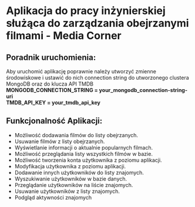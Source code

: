 # **Aplikacja do pracy inżynierskiej służąca do zarządzania obejrzanymi filmami - Media Corner**
## **Poradnik uruchomienia:**
Aby uruchomić aplikację poprawnie należy utworzyć zmienne środowiskowe i ustawić do nich connection string do utworzonego clustera MongoDB oraz do klucza API TMDB\
**MONGODB_CONNECTION_STRING = your_mongodb_connection-string-uri**\
**TMDB_API_KEY = your_tmdb_api_key**

## **Funkcjonalność Aplikacji:**
- Możliwość dodawania filmów do listy obejrzanych.
- Usuwanie filmów z listy obejrzanych.
- Wyświetlanie informacji o aktualnie popularnych filmach.
- Możliwość przeglądania listy wszystkich filmów w bazie.
- Możliwość tworzenia konta użytkownika z poziomu aplikacji.
- Modyfikacja użytkownika z poziomu aplikacji.
- Dodawanie innych użytkowników do listy znajomych.
- Wyszukiwanie użytkowników w bazie danych.
- Przeglądanie użytkowników na liście znajomych.
- Usuwanie użytkowników z listy znajomych.
- Podgląd aktywności znajomych
